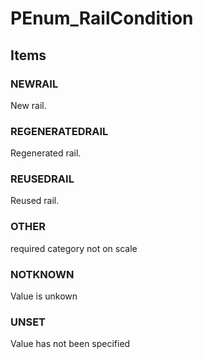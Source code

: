 # PEnum_RailCondition
<!-- end of short definition -->

## Items

### NEWRAIL
New rail.

### REGENERATEDRAIL
Regenerated rail.

### REUSEDRAIL
Reused rail.

### OTHER
required category not on scale

### NOTKNOWN
Value is unkown

### UNSET
Value has not been specified
